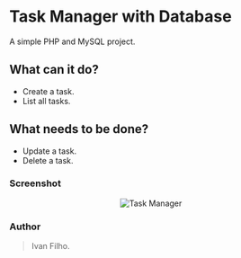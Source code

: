 # Task Manager with Database
A simple PHP and MySQL project.

## What can it do?
* Create a task.
* List all tasks.

## What needs to be done?
* Update a task.
* Delete a task.

### Screenshot
<div align="center">
  <img src="https://i.postimg.cc/6qLnSvtG/task-man.png" alt="Task Manager" /> 
</div>

### Author
> Ivan Filho.
